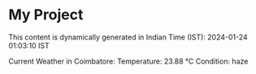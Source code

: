 # My Project

This content is dynamically generated in Indian Time (IST): 2024-01-24 01:03:10 IST


Current Weather in Coimbatore:
Temperature: 23.88 °C
Condition: haze
